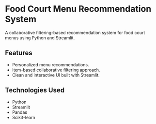 # Food Court Menu Recommendation System

A collaborative filtering-based recommendation system for food court menus using Python and Streamlit.

## Features
- Personalized menu recommendations.
- Item-based collaborative filtering approach.
- Clean and interactive UI built with Streamlit.

## Technologies Used
- Python
- Streamlit
- Pandas
- Scikit-learn

